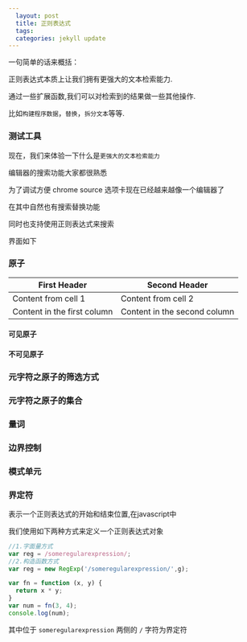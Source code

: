 ```yaml
---
  layout: post
  title: 正则表达式
  tags:
  categories: jekyll update
---
```


一句简单的话来概括：

正则表达式本质上让我们拥有更强大的文本检索能力.

通过一些扩展函数,我们可以对检索到的结果做一些其他操作.

比如`构建程序数据`，`替换`，`拆分文本`等等.


### 测试工具

现在，我们来体验一下什么是`更强大的文本检索能力`

编辑器的搜索功能大家都很熟悉

为了调试方便 chrome source 选项卡现在已经越来越像一个编辑器了

在其中自然也有搜索替换功能

同时也支持使用正则表达式来搜索

界面如下

<!-- ![chrome调试工具 source选项卡界面](/images/chrome-source.png) -->

### 原子

First Header | Second Header
------------ | -------------
Content from cell 1 | Content from cell 2
Content in the first column | Content in the second column



#### 可见原子

#### 不可见原子

### 元字符之原子的筛选方式

### 元字符之原子的集合

### 量词

### 边界控制

### 模式单元


### 界定符

表示一个正则表达式的开始和结束位置,在javascript中

我们使用如下两种方式来定义一个正则表达式对象

```javascript
//1.字面量方式
var reg = /someregularexpression/;
//2.构造函数方式
var reg = new RegExp('/someregularexpression/',g);

var fn = function (x, y) {
  return x * y;
}
var num = fn(3, 4);
console.log(num);
```

其中位于 `someregularexpression` 两侧的 `/` 字符为界定符

